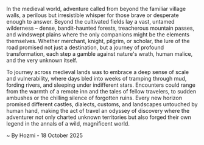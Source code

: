 
In the medieval world, adventure called from beyond the familiar village walls, a perilous but irresistible whisper for those brave or desperate enough to answer. Beyond the cultivated fields lay a vast, untamed wilderness – dense, bandit-haunted forests, treacherous mountain passes, and windswept plains where the only companions might be the elements themselves. Whether merchant, knight, pilgrim, or scholar, the lure of the road promised not just a destination, but a journey of profound transformation, each step a gamble against nature's wrath, human malice, and the very unknown itself.

To journey across medieval lands was to embrace a deep sense of scale and vulnerability, where days bled into weeks of tramping through mud, fording rivers, and sleeping under indifferent stars. Encounters could range from the warmth of a remote inn and the tales of fellow travelers, to sudden ambushes or the chilling silence of forgotten ruins. Every new horizon promised different castles, dialects, customs, and landscapes untouched by human hand, making the act of travel an odyssey of discovery where the adventurer not only charted unknown territories but also forged their own legend in the annals of a wild, magnificent world.

~ By Hozmi - 18 October 2025
